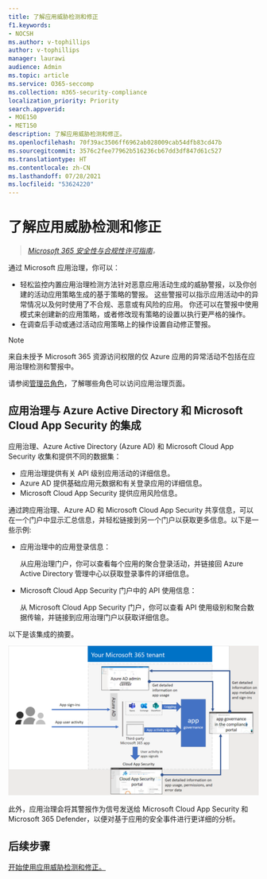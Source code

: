 ```yaml
---
title: 了解应用威胁检测和修正
f1.keywords:
- NOCSH
ms.author: v-tophillips
author: v-tophillips
manager: laurawi
audience: Admin
ms.topic: article
ms.service: O365-seccomp
ms.collection: m365-security-compliance
localization_priority: Priority
search.appverid:
- MOE150
- MET150
description: 了解应用威胁检测和修正。
ms.openlocfilehash: 70f39ac3506ff6962ab028009cab54dfb83cd47b
ms.sourcegitcommit: 3576c2fee77962b516236cb67dd3df847d61c527
ms.translationtype: HT
ms.contentlocale: zh-CN
ms.lasthandoff: 07/28/2021
ms.locfileid: "53624220"
---
```

# <a name="learn-about-app-threat-detection-and-remediation"></a>了解应用威胁检测和修正

>*[Microsoft 365 安全性与合规性许可指南](https://aka.ms/ComplianceSD)。*

通过 Microsoft 应用治理，你可以：

- 轻松监控内置应用治理检测方法针对恶意应用活动生成的威胁警报，以及你创建的活动应用策略生成的基于策略的警报。 这些警报可以指示应用活动中的异常情况以及何时使用了不合规、恶意或有风险的应用。  你还可以在警报中使用模式来创建新的应用策略，或者修改现有策略的设置以执行更严格的操作。
- 在调查后手动或通过活动应用策略上的操作设置自动修正警报。


>[!Note]
>来自未授予 Microsoft 365 资源访问权限的仅 Azure 应用的异常活动不包括在应用治理检测和警报中。
>

请参阅[管理员角色](app-governance-get-started.md#administrator-roles)，了解哪些角色可以访问应用治理页面。


## <a name="app-governance-integration-with-azure-active-directory-and-microsoft-cloud-app-security"></a>应用治理与 Azure Active Directory 和 Microsoft Cloud App Security 的集成

应用治理、Azure Active Directory (Azure AD) 和 Microsoft Cloud App Security 收集和提供不同的数据集：

- 应用治理提供有关 API 级别应用活动的详细信息。
- Azure AD 提供基础应用元数据和有关登录应用的详细信息。
- Microsoft Cloud App Security 提供应用风险信息。

通过跨应用治理、Azure AD 和 Microsoft Cloud App Security 共享信息，可以在一个门户中显示汇总信息，并轻松链接到另一个门户以获取更多信息。以下是一些示例:

- 应用治理中的应用登录信息：

  从应用治理门户，你可以查看每个应用的聚合登录活动，并链接回 Azure Active Directory 管理中心以获取登录事件的详细信息。

- Microsoft Cloud App Security 门户中的 API 使用信息： 

  从 Microsoft Cloud App Security 门户，你可以查看 API 使用级别和聚合数据传输，并链接到应用治理门户以获取详细信息。

以下是该集成的摘要。

![应用治理与 Azure AD 和 Microsoft Cloud App Security 的集成](..\media\manage-app-protection-governance\mapg-integration.png)

此外，应用治理会将其警报作为信号发送给 Microsoft Cloud App Security 和 Microsoft 365 Defender，以便对基于应用的安全事件进行更详细的分析。

<!--

CFA #3 Scenario 1:  As an admin, I can investigate alerts associated to my M365 apps through MAPG.
CFA #3 Scenario 2: As an admin, I can manually remediate 
CFA #3 Scenario 3: As an admin, I can configure policies to perform automatic 
--> 

## <a name="next-step"></a>后续步骤

[开始使用应用威胁检测和修正。](app-governance-detect-remediate-get-started.md)
